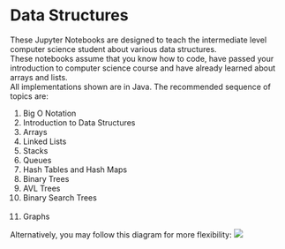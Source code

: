 # Data Structures
These Jupyter Notebooks are designed to teach the intermediate level computer science student about various data structures.<br>
These notebooks assume that you know how to code, have passed your introduction to computer science course and have already learned about arrays and lists.<br>
All implementations shown are in Java.
The recommended sequence of topics are: <br>
<ol>
  <li>Big O Notation </li>
  <li>Introduction to Data Structures</li>
  <li>Arrays</li>
  <li>Linked Lists </li>
  <li>Stacks </li>
  <li>Queues </li>
  <li>Hash Tables and Hash Maps</li>
  <li>Binary Trees </li>
  <li>AVL Trees </li>
  <li>Binary Search Trees </li>
  <li>Graphs </li>
</ol>
Alternatively, you may follow this diagram for more flexibility:
<img src = "https://github.com/gammaseeker/Jupyter/blob/master/Data%20Structures%20Notebooks/Diagram/CurriculmDiagram.png">

